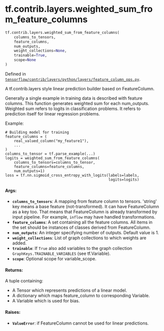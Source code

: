 <div itemscope itemtype="http://developers.google.com/ReferenceObject">
<meta itemprop="name" content="tf.contrib.layers.weighted_sum_from_feature_columns" />
<meta itemprop="path" content="Stable" />
</div>

# tf.contrib.layers.weighted_sum_from_feature_columns

``` python
tf.contrib.layers.weighted_sum_from_feature_columns(
    columns_to_tensors,
    feature_columns,
    num_outputs,
    weight_collections=None,
    trainable=True,
    scope=None
)
```



Defined in [`tensorflow/contrib/layers/python/layers/feature_column_ops.py`](/code/stable/tensorflow/contrib/layers/python/layers/feature_column_ops.py).

A tf.contrib.layers style linear prediction builder based on FeatureColumn.

Generally a single example in training data is described with feature columns.
This function generates weighted sum for each num_outputs. Weighted sum refers
to logits in classification problems. It refers to prediction itself for
linear regression problems.

Example:

  ```
  # Building model for training
  feature_columns = (
      real_valued_column("my_feature1"),
      ...
  )
  columns_to_tensor = tf.parse_example(...)
  logits = weighted_sum_from_feature_columns(
      columns_to_tensors=columns_to_tensor,
      feature_columns=feature_columns,
      num_outputs=1)
  loss = tf.nn.sigmoid_cross_entropy_with_logits(labels=labels,
                                                 logits=logits)
  ```

#### Args:

* <b>`columns_to_tensors`</b>: A mapping from feature column to tensors. 'string' key
    means a base feature (not-transformed). It can have FeatureColumn as a
    key too. That means that FeatureColumn is already transformed by input
    pipeline. For example, `inflow` may have handled transformations.
* <b>`feature_columns`</b>: A set containing all the feature columns. All items in the
    set should be instances of classes derived from FeatureColumn.
* <b>`num_outputs`</b>: An integer specifying number of outputs. Default value is 1.
* <b>`weight_collections`</b>: List of graph collections to which weights are added.
* <b>`trainable`</b>: If `True` also add variables to the graph collection
    `GraphKeys.TRAINABLE_VARIABLES` (see tf.Variable).
* <b>`scope`</b>: Optional scope for variable_scope.


#### Returns:

A tuple containing:

  * A Tensor which represents predictions of a linear model.
  * A dictionary which maps feature_column to corresponding Variable.
  * A Variable which is used for bias.


#### Raises:

* <b>`ValueError`</b>: if FeatureColumn cannot be used for linear predictions.